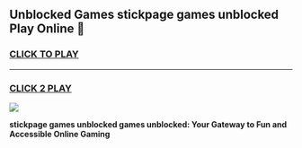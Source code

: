 
## Unblocked Games stickpage games unblocked Play Online 👋
<h3>
<a href="https://news.freeplayer.one?title=stickpage_games_unblocked&ref=17F">CLICK TO PLAY</a></h3>
<hr>

<h3>
<a href="https://news.freeplayer.one?title=stickpage_games_unblocked&ref=17F">CLICK 2 PLAY</a>
  
</h3>

<a href="https://news.freeplayer.one?title=stickpage_games_unblocked&ref=17F/"><img src="https://clearcache.store/games.png"></a>


**stickpage games unblocked games unblocked: Your Gateway to Fun and Accessible Online Gaming**
